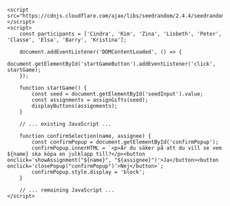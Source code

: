 <!DOCTYPE html>
<html lang="sv">
<head>
    <meta charset="UTF-8">
    <meta name="viewport" content="width=device-width, initial-scale=1">
    <link rel="stylesheet" href="https://cdn.jsdelivr.net/npm/@picocss/pico@1/css/pico.min.css">
    <title>Julklappsleken</title>
    <style>
        /* ... existing CSS ... */
    </style>
</head>
<body>
    <!-- ... existing HTML ... -->

    <script src="https://cdnjs.cloudflare.com/ajax/libs/seedrandom/2.4.4/seedrandom.min.js"></script>
    <script>
        const participants = ['Cindra', 'Kim', 'Zina', 'Lisbeth', 'Peter', 'Classe', 'Elsa', 'Barry', 'Kristina'];

        document.addEventListener('DOMContentLoaded', () => {
            document.getElementById('startGameButton').addEventListener('click', startGame);
        });

        function startGame() {
            const seed = document.getElementById('seedInput').value;
            const assignments = assignGifts(seed);
            displayButtons(assignments);
        }

        // ... existing JavaScript ...

        function confirmSelection(name, assignee) {
            const confirmPopup = document.getElementById('confirmPopup');
            confirmPopup.innerHTML = `<p>Är du säker på att du vill se vem ${name} ska köpa en julklapp till?</p><button onclick='showAssignment("${name}", "${assignee}")'>Ja</button><button onclick='closePopup("confirmPopup")'>Nej</button>`;
            confirmPopup.style.display = 'block';
        }

        // ... remaining JavaScript ...
    </script>
</body>
</html>
